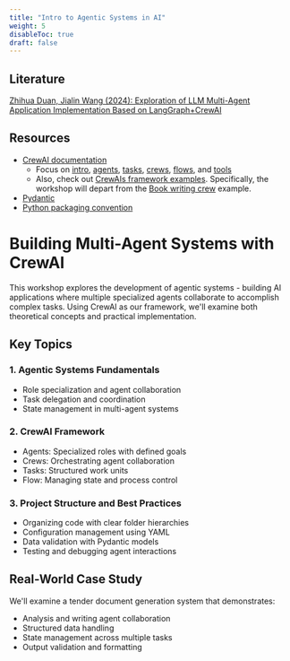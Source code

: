 ```yaml
---
title: "Intro to Agentic Systems in AI"
weight: 5
disableToc: true
draft: false
---
```


## Literature

[Zhihua Duan, Jialin Wang (2024): Exploration of LLM Multi-Agent Application Implementation Based on LangGraph+CrewAI](https://arxiv.org/pdf/2411.18241)

## Resources

* [CrewAI documentation](https://docs.crewai.com/introduction)
    * Focus on [intro](https://docs.crewai.com/introduction), [agents](https://docs.crewai.com/concepts/agents), [tasks](https://docs.crewai.com/concepts/agents), [crews](https://docs.crewai.com/concepts/crews), [flows](https://docs.crewai.com/concepts/flows), and [tools](https://docs.crewai.com/concepts/tools)
    * Also, check out [CrewAIs framework examples](https://github.com/crewAIInc/crewAI-examples/). Specifically, the workshop will depart from the [Book writing crew](https://github.com/crewAIInc/crewAI-examples/tree/main/write_a_book_with_flows) example.    
* [Pydantic](https://docs.pydantic.dev/latest/)
* [Python packaging convention](https://packaging.python.org/en/latest/tutorials/packaging-projects/)

# Building Multi-Agent Systems with CrewAI
This workshop explores the development of agentic systems - building AI applications where multiple specialized agents collaborate to accomplish complex tasks. Using CrewAI as our framework, we'll examine both theoretical concepts and practical implementation.

## Key Topics

### 1. Agentic Systems Fundamentals
- Role specialization and agent collaboration  
- Task delegation and coordination
- State management in multi-agent systems

### 2. CrewAI Framework
- Agents: Specialized roles with defined goals
- Crews: Orchestrating agent collaboration  
- Tasks: Structured work units
- Flow: Managing state and process control

### 3. Project Structure and Best Practices
- Organizing code with clear folder hierarchies
- Configuration management using YAML
- Data validation with Pydantic models  
- Testing and debugging agent interactions

## Real-World Case Study
We'll examine a tender document generation system that demonstrates:
- Analysis and writing agent collaboration
- Structured data handling
- State management across multiple tasks
- Output validation and formatting
